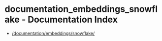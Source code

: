 # documentation_embeddings_snowflake - Documentation Index

- [/documentation/embeddings/snowflake/](./_documentation_embeddings_snowflake_.md)
